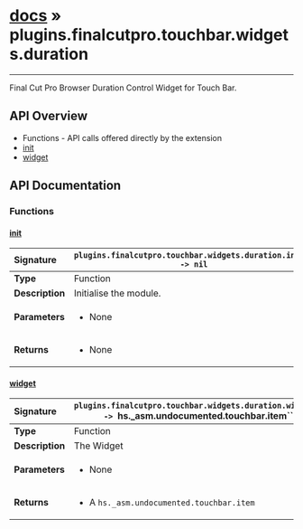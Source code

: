 # [docs](index.md) » plugins.finalcutpro.touchbar.widgets.duration
---

Final Cut Pro Browser Duration Control Widget for Touch Bar.

## API Overview
* Functions - API calls offered directly by the extension
 * [init](#init)
 * [widget](#widget)

## API Documentation

### Functions

#### [init](#init)
| <span style="float: left;">**Signature**</span> | <span style="float: left;">`plugins.finalcutpro.touchbar.widgets.duration.init() -> nil` </span>                                                          |
| -----------------------------------------------------|---------------------------------------------------------------------------------------------------------|
| **Type**                                             | Function |
| **Description**                                      | Initialise the module. |
| **Parameters**                                       | <ul><li>None</li></ul> |
| **Returns**                                          | <ul><li>None</li></ul> |

#### [widget](#widget)
| <span style="float: left;">**Signature**</span> | <span style="float: left;">`plugins.finalcutpro.touchbar.widgets.duration.widget() -> `hs._asm.undocumented.touchbar.item`` </span>                                                          |
| -----------------------------------------------------|---------------------------------------------------------------------------------------------------------|
| **Type**                                             | Function |
| **Description**                                      | The Widget |
| **Parameters**                                       | <ul><li>None</li></ul> |
| **Returns**                                          | <ul><li>A <code>hs._asm.undocumented.touchbar.item</code></li></ul> |

